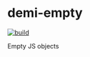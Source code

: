 # demi-empty

[![build](https://github.com/MikhailTSE/demi-empty/workflows/demi-empty/badge.svg)](https://github.com/MikhailTSE/demi-empty)

Empty JS objects
